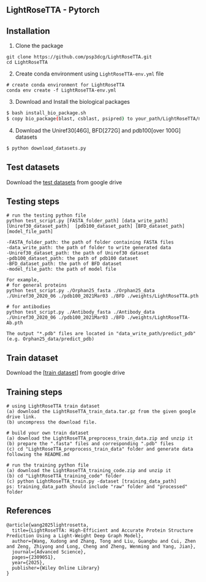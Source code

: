 ## LightRoseTTA - Pytorch

## Installation

1. Clone the package
```
git clone https://github.com/psp3dcg/LightRoseTTA.git
cd LightRoseTTA
```

2. Create conda environment using `LightRoseTTA-env.yml` file
```
# create conda environment for LightRoseTTA
conda env create -f LightRoseTTA-env.yml
```

3. Download and Install the biological packages

```bash
$ bash install_bio_package.sh
$ copy bio_package(blast, csblast, psipred) to your_path/LightRoseTTA/msa_feat

```

4. Download the Uniref30[46G], BFD[272G] and pdb100[over 100G] datasets

```bash
$ python download_datasets.py

```


## Test datasets

Download the [test datasets](https://drive.google.com/drive/folders/1n_RgI_OpyPHOEQw7P8K9H01f5guVpxhv?usp=sharing) from google drive



## Testing steps

```
# run the testing python file
python test_script.py [FASTA_folder_path] [data_write_path] [Uniref30_dataset_path]  [pdb100_dataset_path] [BFD_dataset_path] [model_file_path]
	
-FASTA_folder_path: the path of folder containing FASTA files
-data_write_path: the path of folder to write generated data
-Uniref30_dataset_path: the path of Uniref30 dataset
-pdb100_dataset_path: the path of pdb100 dataset
-BFD_dataset_path: the path of BFD dataset
-model_file_path: the path of model file

For example,
# for general proteins
python test_script.py ./Orphan25_fasta ./Orphan25_data ./Uniref30_2020_06 ./pdb100_2021Mar03 ./BFD ./weights/LightRoseTTA.pth

# for antibodies
python test_script.py ./Antibody_fasta ./Antibody_data ./Uniref30_2020_06 ./pdb100_2021Mar03 ./BFD ./weights/LightRoseTTA-Ab.pth

The output "*.pdb" files are located in "data_write_path/predict_pdb" (e.g. Orphan25_data/predict_pdb)
```

## Train dataset
Download the [[train dataset](https://drive.google.com/file/d/1HYIZHXyB30adqkKUO7Fe5m4bT_6nFvTX/view?usp=drive_link)] from google drive


## Training steps
```
# using LightRoseTTA train dataset
(a) download the LightRoseTTA_train_data.tar.gz from the given google drive link.
(b) uncompress the download file.

# build your own train dataset
(a) download the LightRoseTTA_preprocess_train_data.zip and unzip it
(b) prepare the ".fasta" files and corresponding ".pdb" files
(c) cd "LightRoseTTA_preprocess_train_data" folder and generate data following the README.md

# run the training python file
(a) download the LightRoseTTA_training_code.zip and unzip it
(b) cd "LightRoseTTA_training_code" folder
(c) python LightRoseTTA_train.py -dataset [training_data_path]
ps: training_data_path should include "raw" folder and "processed" folder
```

## References
```
@article{wang2025lightrosetta,
  title={LightRoseTTA: High-Efficient and Accurate Protein Structure Prediction Using a Light-Weight Deep Graph Model},
  author={Wang, Xudong and Zhang, Tong and Liu, Guangbu and Cui, Zhen and Zeng, Zhiyong and Long, Cheng and Zheng, Wenming and Yang, Jian},
  journal={Advanced Science},
  pages={2309051},
  year={2025},
  publisher={Wiley Online Library}
}
```




	

